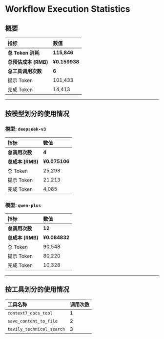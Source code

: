 # Workflow Execution Statistics

## 概要

| 指标 | 数值 |
| :--- | :--- |
| **总 Token 消耗** | **115,846** |
| **总预估成本 (RMB)** | **¥0.159938** |
| **总工具调用次数** | **6** |
| 提示 Token | 101,433 |
| 完成 Token | 14,413 |

---

## 按模型划分的使用情况


### 模型: `deepseek-v3`

| 指标 | 数值 |
| :--- | :--- |
| **总调用次数** | **4** |
| **总成本 (RMB)** | **¥0.075106** |
| 总 Token | 25,298 |
| 提示 Token | 21,213 |
| 完成 Token | 4,085 |

### 模型: `qwen-plus`

| 指标 | 数值 |
| :--- | :--- |
| **总调用次数** | **12** |
| **总成本 (RMB)** | **¥0.084832** |
| 总 Token | 90,548 |
| 提示 Token | 80,220 |
| 完成 Token | 10,328 |

---

## 按工具划分的使用情况

| 工具名称 | 调用次数 |
| :--- | :--- |
| `context7_docs_tool` | 1 |
| `save_content_to_file` | 2 |
| `tavily_technical_search` | 3 |
